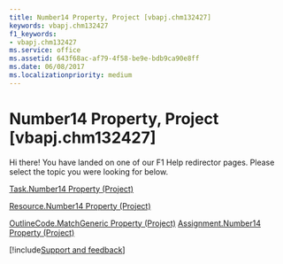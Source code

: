 ```yaml
---
title: Number14 Property, Project [vbapj.chm132427]
keywords: vbapj.chm132427
f1_keywords:
- vbapj.chm132427
ms.service: office
ms.assetid: 643f68ac-af79-4f58-be9e-bdb9ca90e8ff
ms.date: 06/08/2017
ms.localizationpriority: medium
---
```



# Number14 Property, Project [vbapj.chm132427]

Hi there! You have landed on one of our F1 Help redirector pages. Please select the topic you were looking for below.

[Task.Number14 Property (Project)](https://msdn.microsoft.com/library/467e9764-3dba-d35b-34a8-088ab2df25d0%28Office.15%29.aspx)

[Resource.Number14 Property (Project)](https://msdn.microsoft.com/library/76e090f8-373f-7163-95a2-3b8e3451d2a4%28Office.15%29.aspx)

[OutlineCode.MatchGeneric Property (Project)](https://msdn.microsoft.com/library/5c724bc3-0d2c-8fdc-1f5e-4b62a7d3f761%28Office.15%29.aspx)
[Assignment.Number14 Property (Project)](https://msdn.microsoft.com/library/4e91d926-0bb5-034f-da83-9770517f0762%28Office.15%29.aspx)

[!include[Support and feedback](~/includes/feedback-boilerplate.md)]